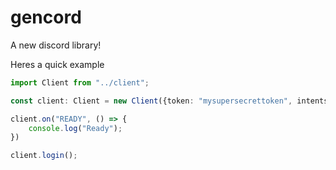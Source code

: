 # gencord
A new discord library!

Heres a quick example
```ts
import Client from "../client";

const client: Client = new Client({token: "mysupersecrettoken", intents: 513, status: "dnd"});

client.on("READY", () => {
    console.log("Ready");
})

client.login();